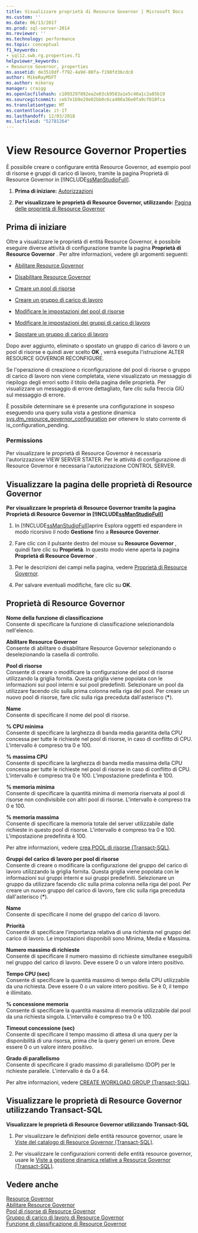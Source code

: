 ```yaml
---
title: Visualizzare proprietà di Resource Governor | Microsoft Docs
ms.custom: ''
ms.date: 06/13/2017
ms.prod: sql-server-2014
ms.reviewer: ''
ms.technology: performance
ms.topic: conceptual
f1_keywords:
- sql12.swb.rg.properties.f1
helpviewer_keywords:
- Resource Governor, properties
ms.assetid: de3510df-f792-4a9d-80fa-f198fd36cdc8
author: MikeRayMSFT
ms.author: mikeray
manager: craigg
ms.openlocfilehash: c1093297892ea2e03cb9583a1e5c40a1c2a85b19
ms.sourcegitcommit: ceb7e1b9e29e02bb0c6ca400a36e0fa9cf010fca
ms.translationtype: MT
ms.contentlocale: it-IT
ms.lasthandoff: 12/03/2018
ms.locfileid: "52781264"
---
```

# <a name="view-resource-governor-properties"></a>View Resource Governor Properties
  È possibile creare o configurare entità Resource Governor, ad esempio pool di risorse e gruppi di carico di lavoro, tramite la pagina Proprietà di Resource Governor in [!INCLUDE[ssManStudioFull](../../includes/ssmanstudiofull-md.md)].  
  
1.  **Prima di iniziare:**  [Autorizzazioni](#Permissions)  
  
2.  **Per visualizzare le proprietà di Resource Governor, utilizzando:**  [Pagina delle proprietà di Resource Governor](#ViewRGProp)  
  
##  <a name="BeforeYouBegin"></a> Prima di iniziare  
 Oltre a visualizzare le proprietà di entità Resource Governor, è possibile eseguire diverse attività di configurazione tramite la pagina **Proprietà di Resource Governor** . Per altre informazioni, vedere gli argomenti seguenti:  
  
-   [Abilitare Resource Governor](enable-resource-governor.md)  
  
-   [Disabilitare Resource Governor](disable-resource-governor.md)  
  
-   [Creare un pool di risorse](create-a-resource-pool.md)  
  
-   [Creare un gruppo di carico di lavoro](create-a-workload-group.md)  
  
-   [Modificare le impostazioni del pool di risorse](change-resource-pool-settings.md)  
  
-   [Modificare le impostazioni dei gruppi di carico di lavoro](change-workload-group-settings.md)  
  
-   [Spostare un gruppo di carico di lavoro](move-a-workload-group.md)  
  
 Dopo aver aggiunto, eliminato o spostato un gruppo di carico di lavoro o un pool di risorse e quindi aver scelto **OK** , verrà eseguita l'istruzione ALTER RESOURCE GOVERNOR RECONFIGURE.  
  
 Se l'operazione di creazione o riconfigurazione del pool di risorse o gruppo di carico di lavoro non viene completata, viene visualizzato un messaggio di riepilogo degli errori sotto il titolo della pagina delle proprietà. Per visualizzare un messaggio di errore dettagliato, fare clic sulla freccia GIÙ sul messaggio di errore.  
  
 È possibile determinare se è presente una configurazione in sospeso eseguendo una query sulla vista a gestione dinamica [sys.dm_resource_governor_configuration](/sql/relational-databases/system-dynamic-management-views/sys-dm-resource-governor-configuration-transact-sql) per ottenere lo stato corrente di is_configuration_pending.  
  
###  <a name="Permissions"></a> Permissions  
 Per visualizzare le proprietà di Resource Governor è necessaria l'autorizzazione VIEW SERVER STATER. Per le attività di configurazione di Resource Governor è necessaria l'autorizzazione CONTROL SERVER.  
  
##  <a name="ViewRGProp"></a> Visualizzare la pagina delle proprietà di Resource Governor  
 **Per visualizzare le proprietà di Resource Governor tramite la pagina Proprietà di Resource Governor in [!INCLUDE[ssManStudioFull](../../includes/ssmanstudiofull-md.md)]**  
  
1.  In [!INCLUDE[ssManStudioFull](../../includes/ssmanstudiofull-md.md)]aprire Esplora oggetti ed espandere in modo ricorsivo il nodo **Gestione** fino a **Resource Governor**.  
  
2.  Fare clic con il pulsante destro del mouse su **Resource Governor** , quindi fare clic su **Proprietà**. In questo modo viene aperta la pagina **Proprietà di Resource Governor** .  
  
3.  Per le descrizioni dei campi nella pagina, vedere [Proprietà di Resource Governor](#RGProp).  
  
4.  Per salvare eventuali modifiche, fare clic su **OK**.  
  
##  <a name="RGProp"></a> Proprietà di Resource Governor  
 **Nome della funzione di classificazione**  
 Consente di specificare la funzione di classificazione selezionandola nell'elenco.  
  
 **Abilitare Resource Governor**  
 Consente di abilitare o disabilitare Resource Governor selezionando o deselezionando la casella di controllo.  
  
 **Pool di risorse**  
 Consente di creare o modificare la configurazione del pool di risorse utilizzando la griglia fornita. Questa griglia viene popolata con le informazioni sui pool interni e sui pool predefiniti. Selezionare un pool da utilizzare facendo clic sulla prima colonna nella riga del pool. Per creare un nuovo pool di risorse, fare clic sulla riga preceduta dall'asterisco (**\***).  
  
 **Name**  
 Consente di specificare il nome del pool di risorse.  
  
 **% CPU minima**  
 Consente di specificare la larghezza di banda media garantita della CPU concessa per tutte le richieste nel pool di risorse, in caso di conflitto di CPU. L'intervallo è compreso tra 0 e 100.  
  
 **% massima CPU**  
 Consente di specificare la larghezza di banda media massima della CPU concessa per tutte le richieste nel pool di risorse in caso di conflitto di CPU. L'intervallo è compreso tra 0 e 100. L'impostazione predefinita è 100.  
  
 **% memoria minima**  
 Consente di specificare la quantità minima di memoria riservata al pool di risorse non condivisibile con altri pool di risorse. L'intervallo è compreso tra 0 e 100.  
  
 **% memoria massima**  
 Consente di specificare la memoria totale del server utilizzabile dalle richieste in questo pool di risorse. L'intervallo è compreso tra 0 e 100. L'impostazione predefinita è 100.  
  
 Per altre informazioni, vedere [crea POOL di risorse &#40;Transact-SQL&#41;](/sql/t-sql/statements/create-resource-pool-transact-sql).  
  
 **Gruppi del carico di lavoro per pool di risorse**  
 Consente di creare o modificare la configurazione del gruppo del carico di lavoro utilizzando la griglia fornita. Questa griglia viene popolata con le informazioni sui gruppi interni e sui gruppi predefiniti. Selezionare un gruppo da utilizzare facendo clic sulla prima colonna nella riga del pool. Per creare un nuovo gruppo del carico di lavoro, fare clic sulla riga preceduta dall'asterisco (**\***).  
  
 **Name**  
 Consente di specificare il nome del gruppo del carico di lavoro.  
  
 **Priorità**  
 Consente di specificare l'importanza relativa di una richiesta nel gruppo del carico di lavoro. Le impostazioni disponibili sono Minima, Media e Massima.  
  
 **Numero massimo di richieste**  
 Consente di specificare il numero massimo di richieste simultanee eseguibili nel gruppo del carico di lavoro. Deve essere 0 o un valore intero positivo.  
  
 **Tempo CPU (sec)**  
 Consente di specificare la quantità massimo di tempo della CPU utilizzabile da una richiesta. Deve essere 0 o un valore intero positivo. Se è 0, il tempo è illimitato.  
  
 **% concessione memoria**  
 Consente di specificare la quantità massima di memoria utilizzabile dal pool da una richiesta singola. L'intervallo è compreso tra 0 e 100.  
  
 **Timeout concessione (sec)**  
 Consente di specificare il tempo massimo di attesa di una query per la disponibilità di una risorsa, prima che la query generi un errore. Deve essere 0 o un valore intero positivo.  
  
 **Grado di parallelismo**  
 Consente di specificare il grado massimo di parallelismo (DOP) per le richieste parallele. L'intervallo è da 0 a 64.  
  
 Per altre informazioni, vedere [CREATE WORKLOAD GROUP &#40;Transact-SQL&#41;](/sql/t-sql/statements/create-workload-group-transact-sql).  
  
## <a name="view-resource-governor-properties-by-using-transact-sql"></a>Visualizzare le proprietà di Resource Governor utilizzando Transact-SQL  
 **Visualizzare le proprietà di Resource Governor utilizzando Transact-SQL**  
  
1.  Per visualizzare le definizioni delle entità resource governor, usare le [Viste del catalogo di Resource Governor &#40;Transact-SQL&#41;](/sql/relational-databases/system-catalog-views/resource-governor-catalog-views-transact-sql).  
  
2.  Per visualizzare le configurazioni correnti delle entità resource governor, usare le [Viste a gestione dinamica relative a Resource Governor &#40;Transact-SQL&#41;](/sql/relational-databases/system-dynamic-management-views/resource-governor-related-dynamic-management-views-transact-sql).  
  
## <a name="see-also"></a>Vedere anche  
 [Resource Governor](resource-governor.md)   
 [Abilitare Resource Governor](enable-resource-governor.md)   
 [Pool di risorse di Resource Governor](resource-governor-resource-pool.md)   
 [Gruppo di carico di lavoro di Resource Governor](resource-governor-workload-group.md)   
 [Funzione di classificazione di Resource Governor](resource-governor-classifier-function.md)  
  
  
